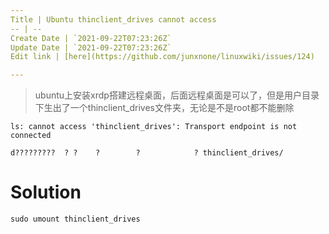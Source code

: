```yaml
---
Title | Ubuntu thinclient_drives cannot access
-- | --
Create Date | `2021-09-22T07:23:26Z`
Update Date | `2021-09-22T07:23:26Z`
Edit link | [here](https://github.com/junxnone/linuxwiki/issues/124)

---
```

> ubuntu上安装xrdp搭建远程桌面，后面远程桌面是可以了，但是用户目录下生出了一个thinclient_drives文件夹，无论是不是root都不能删除

```
ls: cannot access 'thinclient_drives': Transport endpoint is not connected

d?????????  ? ?    ?        ?            ? thinclient_drives/
```
# Solution

```
sudo umount thinclient_drives
```
